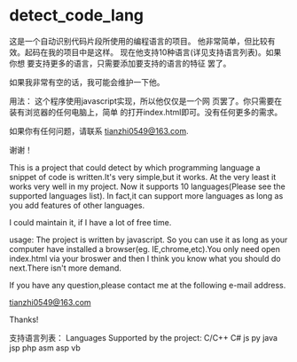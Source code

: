 detect_code_lang
================

这是一个自动识别代码片段所使用的编程语言的项目。
他非常简单，但比较有效。起码在我的项目中是这样。
现在他支持10种语言(详见支持语言列表)。如果你想
要支持更多的语言，只需要添加要支持的语言的特征
罢了。

如果我非常有空的话，我可能会维护一下他。

用法：
  这个程序使用javascript实现，所以他仅仅是一个网
  页罢了。你只需要在装有浏览器的任何电脑上，简单
  的打开index.html即可。没有任何更多的需求。

如果你有任何问题，请联系 tianzhi0549@163.com.

谢谢！

This is a project that could detect by which programming 
language a snippet of code is written.It's very 
simple,but it works. At the very least it works very 
well in my project. Now it supports 10 languages(Please 
see the supported languages list). In fact,it can support 
more languages as long as you add features of other 
languages.

I could maintain it, if I have a lot of free time.

usage:
  The project is written by javascript. So you can use it
  as long as your computer have installed a browser(eg.
  IE,chrome,etc).You only need open index.html via
  your broswer and then I think you know what you 
  should do next.There isn't more demand.

If you have any question,please contact me at the following 
e-mail address.

tianzhi0549@163.com

Thanks!



支持语言列表：
Languages Supported by the project:
  C/C++
  C#
  js
  py
  java
  jsp
  php
  asm
  asp
  vb
